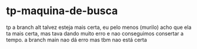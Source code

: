 # tp-maquina-de-busca

tp a branch alt talvez esteja mais certa, eu pelo menos 
(murilo) acho que ela ta mais certa, mas tava dando muito
erro e nao conseguimos consertar a tempo. 
a branch main nao dá erro mas tbm nao está certa
